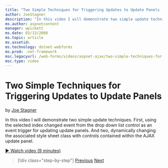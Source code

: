 ```yaml
---
title: "Two Simple Techniques for Triggering Updates to Update Panels | Microsoft Docs"
author: JoeStagner
description: "In this video I will demonstrate two simple update techniques. First, using the selected index changed event from the drop down list control as an event trig..."
ms.author: aspnetcontent
manager: wpickett
ms.date: 03/13/2008
ms.topic: article
ms.assetid: 
ms.technology: dotnet-webforms
ms.prod: .net-framework
msc.legacyurl: /web-forms/videos/aspnet-ajax/two-simple-techniques-for-triggering-updates-to-update-panels
msc.type: video
---
```

Two Simple Techniques for Triggering Updates to Update Panels
====================
by [Joe Stagner](https://github.com/JoeStagner)

In this video I will demonstrate two simple update techniques. First, using the selected index changed event from the drop down list control as an event trigger for updating update panels. And two, dynamically changing the associated style sheet class with controls contained within the AJAX update panel.

[&#9654; Watch video (9 minutes)](https://channel9.msdn.com/Blogs/ASP-NET-Site-Videos/two-simple-techniques-for-triggering-updates-to-update-panels)

>[!div class="step-by-step"]
[Previous](how-do-i-retrieve-values-from-server-side-ajax-controls.md)
[Next](use-aspnet-ajax-cascading-drop-down-control-to-access-a-database.md)